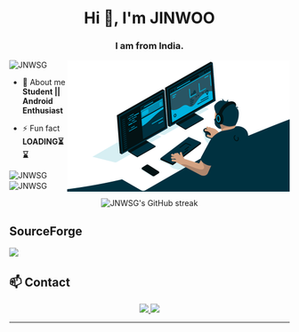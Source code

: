 
<h1 align="center">Hi 👋, I'm JINWOO</h1>
<h3 align="center">I am from India.</h3>

<img align="right" alt="Coding" width="400" src="https://github.com/JNWSG/JNWSG/raw/refs/heads/main/typing">

<p align="left"> <img src="https://komarev.com/ghpvc/?username=JNWSG&label=Profile%20views&color=0e75b6&style=flat" alt="JNWSG" /> </p>

- 💬 About me **Student || Android Enthusiast**

- ⚡ Fun fact **LOADING⏳⌛️**

<p><img align="left" src="https://github-readme-stats.vercel.app/api/top-langs?username=JNWSG&show_icons=true&locale=en&layout=compact" alt="JNWSG" /></p>

<p>&nbsp;<img align="center" src="https://github-readme-stats.vercel.app/api?username=JNWSG&show_icons=true&locale=en" alt="JNWSG" /></p>

<p align="center">
  <img src="https://github-readme-streak-stats.herokuapp.com/?user=JNWSG&" alt="JNWSG's GitHub streak" />
</p>

## SourceForge 

<a href="https://sourceforge.net/projects/fogos-rom/" target="_blank">
  <img src="https://img.shields.io/badge/SourceForge-FF6600?style=for-the-badge&logo=SourceForge&logoColor=white" />
</a>

## 📫 Contact

<div align="center">
  <a href="https://t.me/JNW_SG" target="_blank">
    <img src="https://img.shields.io/badge/Telegram-00bfbf?style=for-the-badge&logo=Telegram&logoColor=white" />
  </a>
  <a href="https://github.com/JNWSG" target="_blank">
    <img src="https://img.shields.io/badge/GitHub-000000?style=for-the-badge&logo=github&logoColor=white" />
  </a>
</div>

---
